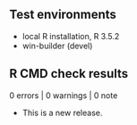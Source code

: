 ## Test environments
* local R installation, R 3.5.2
* win-builder (devel)

## R CMD check results

0 errors | 0 warnings | 0 note

* This is a new release.
